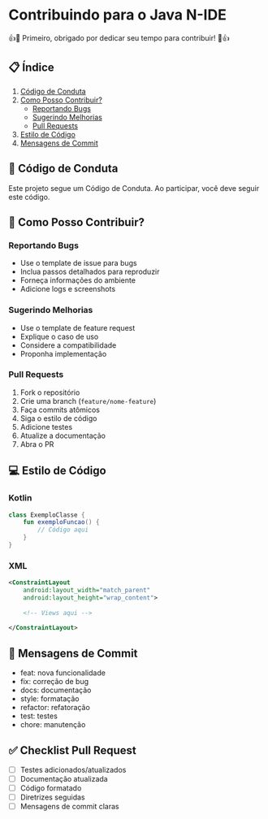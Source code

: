 # Contribuindo para o Java N-IDE

👍🎉 Primeiro, obrigado por dedicar seu tempo para contribuir! 🎉👍

## 📋 Índice

1. [Código de Conduta](#código-de-conduta)
2. [Como Posso Contribuir?](#como-posso-contribuir)
   - [Reportando Bugs](#reportando-bugs)
   - [Sugerindo Melhorias](#sugerindo-melhorias)
   - [Pull Requests](#pull-requests)
3. [Estilo de Código](#estilo-de-código)
4. [Mensagens de Commit](#mensagens-de-commit)

## 🤝 Código de Conduta

Este projeto segue um Código de Conduta. Ao participar, você deve seguir este código.

## 🎯 Como Posso Contribuir?

### Reportando Bugs

- Use o template de issue para bugs
- Inclua passos detalhados para reproduzir
- Forneça informações do ambiente
- Adicione logs e screenshots

### Sugerindo Melhorias

- Use o template de feature request
- Explique o caso de uso
- Considere a compatibilidade
- Proponha implementação

### Pull Requests

1. Fork o repositório
2. Crie uma branch (`feature/nome-feature`)
3. Faça commits atômicos
4. Siga o estilo de código
5. Adicione testes
6. Atualize a documentação
7. Abra o PR

## 💻 Estilo de Código

### Kotlin
```kotlin
class ExemploClasse {
    fun exemploFuncao() {
        // Código aqui
    }
}
```

### XML
```xml
<ConstraintLayout
    android:layout_width="match_parent"
    android:layout_height="wrap_content">
    
    <!-- Views aqui -->
    
</ConstraintLayout>
```

## 📝 Mensagens de Commit

- feat: nova funcionalidade
- fix: correção de bug
- docs: documentação
- style: formatação
- refactor: refatoração
- test: testes
- chore: manutenção

## ✅ Checklist Pull Request

- [ ] Testes adicionados/atualizados
- [ ] Documentação atualizada
- [ ] Código formatado
- [ ] Diretrizes seguidas
- [ ] Mensagens de commit claras